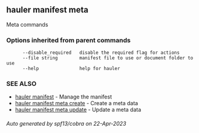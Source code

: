 ## hauler manifest meta

Meta commands

### Options inherited from parent commands

```
      --disable_required   disable the required flag for actions
      --file string        manifest file to use or document folder to use
      --help               help for hauler
```

### SEE ALSO

* [hauler manifest](hauler_manifest.md)	 - Manage the manifest
* [hauler manifest meta create](hauler_manifest_meta_create.md)	 - Create a meta data
* [hauler manifest meta update](hauler_manifest_meta_update.md)	 - Update a meta data

###### Auto generated by spf13/cobra on 22-Apr-2023
